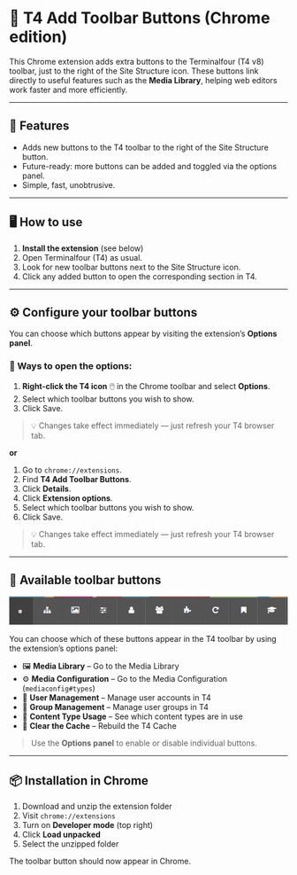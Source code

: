 # 🧩 T4 Add Toolbar Buttons (Chrome edition)

This Chrome extension adds extra buttons to the Terminalfour (T4 v8) toolbar, just to the right of the Site Structure icon. These buttons link directly to useful features such as the **Media Library**, helping web editors work faster and more efficiently.

---

## 🚀 Features

- Adds new buttons to the T4 toolbar to the right of the Site Structure button.
- Future-ready: more buttons can be added and toggled via the options panel.
- Simple, fast, unobtrusive.

---

## 🖥️ How to use

1. **Install the extension** (see below)
2. Open Terminalfour (T4) as usual.
3. Look for new toolbar buttons next to the Site Structure icon.
4. Click any added button to open the corresponding section in T4.

---

## ⚙️ Configure your toolbar buttons

You can choose which buttons appear by visiting the extension’s **Options panel**.

### 🔧 Ways to open the options:

1. **Right-click the T4 icon** 🖱️ in the Chrome toolbar and select **Options**.
2. Select which toolbar buttons you wish to show.
3. Click Save.

> 💡 Changes take effect immediately — just refresh your T4 browser tab.

**or**

1. Go to `chrome://extensions`.
2. Find **T4 Add Toolbar Buttons**.
3. Click **Details**.
4. Click **Extension options**.
5. Select which toolbar buttons you wish to show.
6. Click Save.

> 💡 Changes take effect immediately — just refresh your T4 browser tab.

---

## 🧪 Available toolbar buttons

![Toolbar showing new buttons](toolbar.png "a title")

You can choose which of these buttons appear in the T4 toolbar by using the extension’s options panel:

- 🖼️ **Media Library** – Go to the Media Library
- ⚙️ **Media Configuration** – Go to the Media Configuration (`mediaconfig#types`)
- 👤 **User Management** – Manage user accounts in T4
- 👥 **Group Management** – Manage user groups in T4
- 🧩 **Content Type Usage** – See which content types are in use
- 🔁 **Clear the Cache** – Rebuild the T4 Cache

> Use the **Options panel** to enable or disable individual buttons.

---

## 📦 Installation in Chrome

1. Download and unzip the extension folder
2. Visit `chrome://extensions`
3. Turn on **Developer mode** (top right)
4. Click **Load unpacked**
5. Select the unzipped folder

The toolbar button should now appear in Chrome.